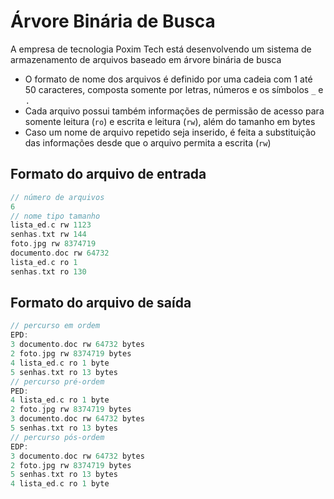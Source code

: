 # Árvore Binária de Busca

A empresa de tecnologia Poxim Tech está
desenvolvendo um sistema de armazenamento de
arquivos baseado em árvore binária de busca
* O formato de nome dos arquivos é definido por uma
cadeia com 1 até 50 caracteres, composta somente
por letras, números e os símbolos `_`  e `.`
* Cada arquivo possui também informações de
permissão de acesso para somente leitura (`ro`) e
escrita e leitura (`rw`), além do tamanho em bytes
* Caso um nome de arquivo repetido seja inserido, é
feita a substituição das informações desde que o
arquivo permita a escrita (`rw`)

## Formato do arquivo de entrada

```c
// número de arquivos
6
// nome tipo tamanho
lista_ed.c rw 1123
senhas.txt rw 144
foto.jpg rw 8374719
documento.doc rw 64732
lista_ed.c ro 1
senhas.txt ro 130
```

## Formato do arquivo de saída

```c
// percurso em ordem
EPD:
3 documento.doc rw 64732 bytes
2 foto.jpg rw 8374719 bytes
4 lista_ed.c ro 1 byte
5 senhas.txt ro 13 bytes
// percurso pré-ordem 
PED:
4 lista_ed.c ro 1 byte
2 foto.jpg rw 8374719 bytes
3 documento.doc rw 64732 bytes
5 senhas.txt ro 13 bytes
// percurso pós-ordem
EDP:
3 documento.doc rw 64732 bytes
2 foto.jpg rw 8374719 bytes
5 senhas.txt ro 13 bytes
4 lista_ed.c ro 1 byte
```